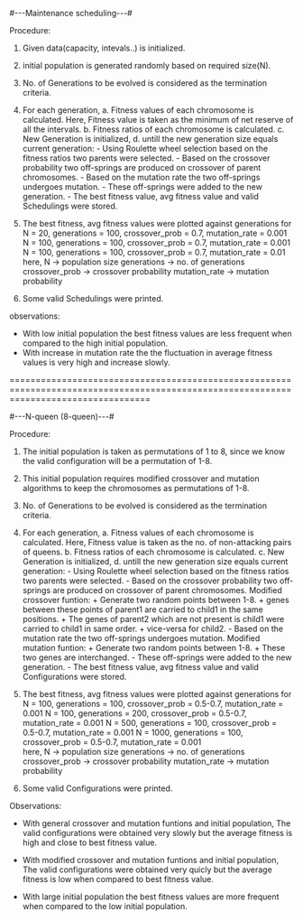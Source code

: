 
#---Maintenance scheduling---#

Procedure:

1. Given data(capacity, intevals..) is initialized.
2. initial population is generated randomly based on required size(N).
3. No. of Generations to be evolved is considered as the termination criteria.
4. For each generation, 
	a. Fitness values of each chromosome is calculated.
		Here, Fitness value is taken as the minimum of net reserve of all the intervals.
	b. Fitness ratios of each chromosome is calculated.
	c. New Generation is initialized,
	d. untill the new generation size equals current generation:
		- Using Roulette wheel selection based on the fitness ratios two parents were selected.
		- Based on the crossover probability two off-springs are produced on crossover of parent chromosomes.
		- Based on the mutation rate the two off-springs undergoes mutation.
		- These off-springs were added to the new generation.
		- The best fitness value, avg fitness value and valid Schedulings were stored.
5. The best fitness, avg fitness values were plotted against generations for 
	N = 20, generations = 100, crossover_prob = 0.7, mutation_rate = 0.001	
	N = 100, generations = 100, crossover_prob = 0.7, mutation_rate = 0.001	
	N = 100, generations = 100, crossover_prob = 0.7, mutation_rate = 0.01	
	here,
		N                -> population size
		generations      -> no. of generations
		crossover_prob   -> crossover probability 
		mutation_rate    -> mutation probability

6. Some valid Schedulings were printed.

observations:

- With low initial population the best fitness values are less frequent when compared to the high initial population.
- With increase in mutation rate the the fluctuation in average fitness values is very high and increase slowly.

=======================================================================================================================================

#---N-queen (8-queen)---#

Procedure:

1. The initial population is taken as permutations of 1 to 8, since we know the valid configuration will be a permutation of 1-8.
2. This initial population requires modified crossover and mutation algorithms to keep the chromosomes as permutations of 1-8.
3. No. of Generations to be evolved is considered as the termination criteria.
4. For each generation, 
	a. Fitness values of each chromosome is calculated.
		Here, Fitness value is taken as the no. of non-attacking pairs of queens.
	b. Fitness ratios of each chromosome is calculated.
	c. New Generation is initialized,
	d. untill the new generation size equals current generation:
		- Using Roulette wheel selection based on the fitness ratios two parents were selected.
		- Based on the crossover probability two off-springs are produced on crossover of parent chromosomes.
			Modified crossover funtion:
				+ Generate two random points between 1-8.
				+ genes between these points of parent1 are carried to child1 in the same positions.
				+ The genes of parent2 which are not present is child1 were carried to child1 in same order.
				+ vice-versa for child2.
		- Based on the mutation rate the two off-springs undergoes mutation.
			Modified mutation funtion:
				+ Generate two random points between 1-8.
				+ These two genes are interchanged.
		- These off-springs were added to the new generation.
		- The best fitness value, avg fitness value and valid Configurations were stored.
5. The best fitness, avg fitness values were plotted against generations for 
	N = 100, generations = 100, crossover_prob = 0.5-0.7, mutation_rate = 0.001	
	N = 100, generations = 200, crossover_prob = 0.5-0.7, mutation_rate = 0.001	
	N = 500, generations = 100, crossover_prob = 0.5-0.7, mutation_rate = 0.001	
	N = 1000, generations = 100, crossover_prob = 0.5-0.7, mutation_rate = 0.001	
	here,
		N                -> population size
		generations      -> no. of generations
		crossover_prob   -> crossover probability 
		mutation_rate    -> mutation probability

6. Some valid Configurations were printed.



Observations:

- With general crossover and mutation funtions and initial population, The valid configurations were obtained very slowly but the 
  average fitness is high and close to best fitness value.
- With modified crossover and mutation funtions and initial population, The valid configurations were obtained very quicly but the 
  average fitness is low when compared to best fitness value.

- With large initial population the best fitness values are more frequent when compared to the low initial population.